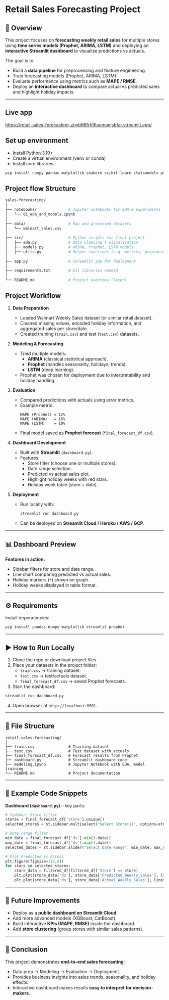 # Retail Sales Forecasting Project

## 📌 Overview
This project focuses on **forecasting weekly retail sales** for multiple stores using **time series models (Prophet, ARIMA, LSTM)** and deploying an **interactive Streamlit dashboard** to visualize predictions vs actuals.  

The goal is to:  
- Build a **data pipeline** for preprocessing and feature engineering.  
- Train forecasting models (Prophet, ARIMA, LSTM).  
- Evaluate performance using metrics such as **MAPE / RMSE**.  
- Deploy an **interactive dashboard** to compare actual vs predicted sales and highlight holiday impacts.  

---

## Live app
https://retail-sales-forecasting-zpyb68frh9tsumanjsbfar.streamlit.app/

## Set up environment
  - Install Python 3.10+
  - Create a virtual environment (venv or conda)
  - Install core libraries:
``` bash
pip install numpy pandas matplotlib seaborn scikit-learn statsmodels pmdarima prophet tensorflow keras streamlit
```

## Project flow Structure
``` bash
sales-forecasting/
│
├── notebooks/              # Jupyter notebooks for EDA & experiments
│   └── 01_eda_and_models.ipynb
│
├── data/                   # Raw and processed datasets
│   └── walmart_sales.csv
│
├── src/                    # Python scripts for final project
│   ├── eda.py              # Data cleaning + visualization
│   ├── models.py           # ARIMA, Prophet, LSTM models
│   ├── utils.py            # Helper functions (e.g. metrics, preprocessing)
│
├── app.py                  # Streamlit app for deployment
│
├── requirements.txt        # All libraries needed
│
└── README.md               # Project overview (later)
```


##  Project Workflow
1. **Data Preparation**  
   - Loaded Walmart Weekly Sales dataset (or similar retail dataset).  
   - Cleaned missing values, encoded holiday information, and aggregated sales per store/date.  
   - Created training (`train.csv`) and test (`test.csv`) datasets.  

2. **Modeling & Forecasting**  
   - Tried multiple models:
     - **ARIMA** (classical statistical approach).  
     - **Prophet** (handles seasonality, holidays, trends).  
     - **LSTM** (deep learning).  
   - Prophet was chosen for deployment due to interpretability and holiday handling.  

3. **Evaluation**  
   - Compared predictions with actuals using error metrics.  
   - Example metric:  
     ```
     MAPE (Prophet) = 12%  
     MAPE (ARIMA)   = 15%  
     MAPE (LSTM)    = 10%  
     ```
   - Final model saved as **Prophet forecast** (`final_forecast_df.csv`).  

4. **Dashboard Development**  
   - Built with **Streamlit** (`dashboard.py`).  
   - Features:
     - Store filter (choose one or multiple stores).  
     - Date range selection.  
     - Predicted vs actual sales plot.  
     - Highlight holiday weeks with red stars.  
     - Holiday week table (store + date).  

5. **Deployment**  
   - Run locally with:  
     ```bash
     streamlit run dashboard.py
     ```  
   - Can be deployed on **Streamlit Cloud / Heroku / AWS / GCP**.  

---

## 📊 Dashboard Preview
**Features in action:**  
- Sidebar filters for store and date range.  
- Line chart comparing predicted vs actual sales.  
- Holiday markers (`*`) shown on graph.  
- Holiday weeks displayed in table format.  

---

## ⚙️ Requirements
Install dependencies:

```bash
pip install pandas numpy matplotlib streamlit prophet
```

---

## ▶️ How to Run Locally
1. Clone the repo or download project files.  
2. Place your datasets in the project folder:
   - `train.csv` → training dataset.  
   - `test.csv` → test/actuals dataset.  
   - `final_forecast_df.csv` → saved Prophet forecasts.  
3. Start the dashboard:  

```bash
streamlit run dashboard.py
```

4. Open browser at `http://localhost:8501`.

---

## 📂 File Structure
```
retail-sales-forecasting/
│
├── train.csv               # Training dataset
├── test.csv                # Test dataset with actuals
├── final_forecast_df.csv   # Forecast results from Prophet
├── dashboard.py            # Streamlit dashboard code
├── modeling.ipynb          # Jupyter Notebook with EDA, model training
└── README.md               # Project documentation
```

---

## 📑 Example Code Snippets

**Dashboard (`dashboard.py`)** – key parts:
```python
# Sidebar: Store filter
stores = final_forecast_df['Store'].unique()
selected_stores = st.sidebar.multiselect("Select Store(s)", options=stores, default=stores[0])

# Date range filter
min_date = final_forecast_df['ds'].min().date()
max_date = final_forecast_df['ds'].max().date()
selected_dates = st.sidebar.slider("Select Date Range", min_date, max_date, (min_date, max_date))

# Plot Predicted vs Actual
plt.figure(figsize=(12,6))
for store in selected_stores:
    store_data = filtered_df[filtered_df['Store'] == store]
    plt.plot(store_data['ds'], store_data['Predicted_Weekly_Sales'], linestyle='--', label=f"Predicted Store {store}")
    plt.plot(store_data['ds'], store_data['Actual_Weekly_Sales'], linestyle='-', label=f"Actual Store {store}")
```

---

## 🚀 Future Improvements
- Deploy as a **public dashboard on Streamlit Cloud**.  
- Add more advanced models (XGBoost, CatBoost).  
- Build interactive **KPIs (MAPE, RMSE)** inside the dashboard.  
- Add **store clustering** (group stores with similar sales patterns).  

---

## 📌 Conclusion
This project demonstrates **end-to-end sales forecasting**:  
- Data prep → Modeling → Evaluation → Deployment.  
- Provides business insights into sales trends, seasonality, and holiday effects.  
- Interactive dashboard makes results **easy to interpret for decision-makers**.  

